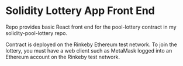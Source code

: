 # Solidity Lottery App Front End
Repo provides basic React front end for the pool-lottery contract in my solidity-pool-lottery repo.

Contract is deployed on the Rinkeby Ethereum test network. To join the lottery, you must have a web client such as MetaMask logged into an Ethereum account on the Rinkeby test network.
